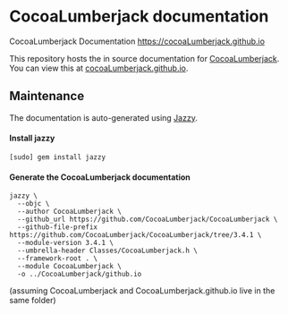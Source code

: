 # CocoaLumberjack documentation
CocoaLumberjack Documentation https://cocoaLumberjack.github.io

This repository hosts the in source documentation for [CocoaLumberjack](https://github.com/CocoaLumberjack/CocoaLumberjack). You can view this at [cocoaLumberjack.github.io](https://cocoaLumberjack.github.io).

## Maintenance

The documentation is auto-generated using [Jazzy](https://github.com/realm/jazzy).

#### Install jazzy

```
[sudo] gem install jazzy
```

#### Generate the CocoaLumberjack documentation

```
jazzy \        
  --objc \
  --author CocoaLumberjack \
  --github_url https://github.com/CocoaLumberjack/CocoaLumberjack \
  --github-file-prefix https://github.com/CocoaLumberjack/CocoaLumberjack/tree/3.4.1 \
  --module-version 3.4.1 \
  --umbrella-header Classes/CocoaLumberjack.h \  
  --framework-root . \
  --module CocoaLumberjack \
  -o ../CocoaLumberjack/github.io
```

(assuming CocoaLumberjack and CocoaLumberjack.github.io live in the same folder)
